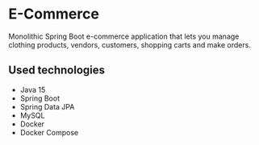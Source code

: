 # E-Commerce
Monolithic Spring Boot e-commerce application that lets you manage clothing products,
vendors, customers, shopping carts and make orders.

## Used technologies
- Java 15
- Spring Boot
- Spring Data JPA
- MySQL
- Docker
- Docker Compose